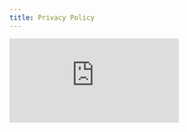 ```yaml
---
title: Privacy Policy
---
```


<iframe class="autosize" src="https://policy.gofunky.fun/document/privacy-notice/540c236a-0dd9-4e56-a01d-68d59b2417eb" frameborder="0" allowfullscreen>
  <p>Your browser does not support iframes.</p>
</iframe>
<script>
    iFrameResize({inPageLinks: true}, 'iframe.autosize')
</script>
